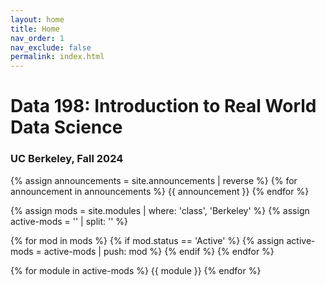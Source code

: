 ```yaml
---
layout: home
title: Home
nav_order: 1
nav_exclude: false
permalink: index.html
---
```


# Data 198: Introduction to Real World Data Science
### UC Berkeley, Fall 2024

<!--
## Announcements
> ### Week 11 Announcements
> - Mid-Semester Feedback Reflection is due **April 22 at 11:59 PM**: [Mid-Semester Feedback Reflection]
> - DeCal Feedback Reflection is due **April 26 at 11:59 PM**: [DeCal Feedback Reflection]
-->

{% assign announcements = site.announcements | reverse %}
{% for announcement in announcements %}
{{ announcement }}
{% endfor %}


{% assign mods = site.modules | where: 'class', 'Berkeley' %}
{% assign active-mods = '' | split: '' %}

{% for mod in mods %}
  {% if mod.status == 'Active' %}
    {% assign active-mods = active-mods | push: mod %}
  {% endif %}
{% endfor %}

{% for module in active-mods %}
  {{ module }}
{% endfor %}



[Slides 1]: https://docs.google.com/presentation/d/1NEwKswKvA_Q4dRIW8d_yHcbw16xVDFMM438PY3oswhw/edit?usp=sharing
[Project Checkpoint 0]: https://forms.gle/4XDHXxAdUvyYfUN58

[Slides 2]: https://docs.google.com/presentation/d/1s1KtpZM7-ND4Dl--pGlIR1EWQflIwECVwZCjHWyRzCo/edit?usp=sharing
[Recording]: https://youtu.be/dW2DkGhuw2o
[Pandas Demo I]: https://deepnote.com/workspace/joseph-zhai-4d2cff32-3181-4ae6-a47d-dc9f02262638/project/DSS-Acadev-Lecture-2-Duplicate-82001e9c-93b5-41ef-a966-40cb86c2e838/notebook/Notebook%201-f92f2b9db8e749958ae2ed633fcaf634

[Slides 3]: https://docs.google.com/presentation/d/19-akpz9ImojRjzzXEvBegeiHvkc3MiJCqU5a_bmArAM/edit?usp=sharing
[Pandas Demo II]: https://deepnote.com/workspace/jakex-26b2579d-a0a9-4866-9a6e-9a76f523e999/project/DSS-PANDAS-a79f8a93-a82b-41c3-9849-f96a21636870/notebook/DSS%20PANDAS-f92019557ce44aaaa190e7f7c9c9687a
[Data Cleaning Demo]: https://deepnote.com/workspace/jakex-26b2579d-a0a9-4866-9a6e-9a76f523e999/project/Jake-Xiangs-Untitled-project-b39803e0-90a0-4cea-930e-783d5a994144/notebook/Notebook%201-245e9bebbd374a209f2152cc954b193b
[Pandas Tutor]: https://pandastutor.com/
[Data 100 Lecture Slides]: https://ds100.org/sp24/
[Pandas API Reference]: https://pandas.pydata.org/docs/reference/index.html
[Project Checkpoint 1]: https://bcourses.berkeley.edu/courses/1534410/assignments/8728680

[Slides 4]: https://docs.google.com/presentation/d/1obrS7umyP6wOridZuNJZNr7cLsIA3zGjz-8xNs0GeyA/edit?usp=sharing
[Wilson's Lightning Talk]: https://docs.google.com/presentation/d/1uX7vSRucPcnd4zmqNlyZyspghFSmSINcmHGQZz2kK9s/edit?usp=sharing
[Mini Announcements 4]: https://docs.google.com/presentation/d/16z4DTPUdw0EdIpa8aNCy2grI50p1a1fh2MVd09kLT_Q/edit?usp=sharing
[Data Visualization Demo]: https://deepnote.com/workspace/mitchell-lee-7762986d-0df6-4bbb-aa45-aeaaa1633f9c/project/DSS-Sp23-Lecture-Demo-Data-Viz-EDA-Duplicate-e1110f75-03df-427e-b493-e512c51a282a/notebook/Notebook%201-6b43ab881bf146049ebd07b1a52220d6
[Project Checkpoint 2]: https://bcourses.berkeley.edu/courses/1534410/assignments/8730630

[Slides 5]: https://docs.google.com/presentation/d/1CJONzYWbFoeIzSNrC_gSDgRxkLDkhuRXPcVHi5-C8JE/edit?usp=sharing
[Dhruv's Lightning Talk]: https://docs.google.com/presentation/d/1l924J0UN4NKhd6gDRKKOqKBIzA7nufW6YYdc9crFwOg/edit?usp=sharing
[Mini Announcements 5]: https://docs.google.com/presentation/d/12LPFyRdkmVW22Gj4yaiBVcbG6FUfMMoUNfMaYEVBnrc/edit?usp=sharing
[Project Checkpoint 3]: https://bcourses.berkeley.edu/courses/1534410/assignments/8733701

[Slides 6]: https://docs.google.com/presentation/d/1rB-c0ChkLqgO4EESSD--XQhueuEWiYQ6vrCbbAVz7ck/edit?usp=sharing
[Mini Announcements 6]: https://docs.google.com/presentation/d/1PnBbrMk2rcU-kafg-lz5fZUfly5pv7_tKF3jYPBG6k4/edit?usp=sharing

[Slides 7]: https://docs.google.com/presentation/d/17lZnFMTOM0NZ1v08M3NVKZHPjiWu_l9eGU877-R0C_g/edit?usp=sharing
[Mini Announcements 8]:https://docs.google.com/presentation/d/1weo4p-ebz7sbBFvgTGS-jqOCnPW5_2mF0s4ER8ZRfEg/edit?usp=sharing
[ML Models Demo]: https://deepnote.com/workspace/ryans-workspace-1ba5-0c12a51c-2c5f-47ce-a403-8e829787a597/project/Basic-Machine-Learning-Models-0eb92a08-1222-4b3c-81be-312c63bd701b/notebook/dss-ml-9dede94526244b75a0dd8710525491b0
[Project Checkpoint 4]: https://bcourses.berkeley.edu/courses/1534410/assignments/8736733

[Slides 8]: https://docs.google.com/presentation/d/1oF2vaQIZC-NAs6-7zCamBwECqfMv0H_WdXX86zb3Ts4/edit?usp=sharing
[Jonathan's Lightning Talk]: https://docs.google.com/presentation/d/1mcyHE5bQJY2eRIo28vxuH9JREduxVmcvHIGUEcrt7Pk/edit?usp=sharing
[Mini Announcements 9]: https://docs.google.com/presentation/d/1Y2DIy91rhkFHNQbV2xU3BVZsF9yfydI1hc1MTK7-TNM/edit?usp=sharing
[Model Evaluation Demo]: https://deepnote.com/workspace/bings-workspace-e665b32b-e28f-4b64-afee-8b1d651d83d4/project/DSS-SP23-Decal-Demo-Evaluation-8d2f175b-059c-4e47-b158-93a7100e3305/notebook/demo-f4f13fb3681e4ec2b7b7a8e01b887e20

[Mini Announcements 10]: https://docs.google.com/presentation/d/11QD5sI5Ok6W3JjMH3PbeREYYLa86fSsNnDFsWFghSig/edit?usp=sharing
[Clean Energy Clustering]: https://docs.google.com/presentation/d/1uDLnlq4q5jkZphLFyHSa1jH4bp1G5w3s6cFIdEgHNIs/edit?usp=sharing
[Music Genre Classification]: https://docs.google.com/presentation/d/1o4OTI87XbV8U8Uj2q6MUH5YfXTKIbEYWeYilMcmdUTU/edit?usp=sharing

[Mini Announcements 11]: https://docs.google.com/presentation/d/1MKHeid5RETuocLg9vL-5utZMx1Au0FDFkSJJaibrdoA/edit?usp=sharing
[Mid-Semester Feedback Reflection]: https://forms.gle/mbkt3HP3peiHUN7b7
[DeCal Feedback Reflection]: https://forms.gle/Nocjsy2YsHW74oJfA